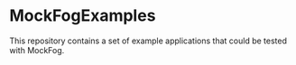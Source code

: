 # MockFogExamples

This repository contains a set of example applications that could be tested with MockFog.

